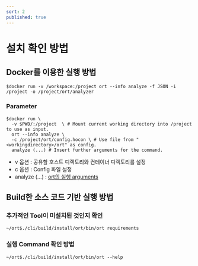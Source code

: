 ```yaml
---
sort: 2
published: true
---
```

# 설치 확인 방법

## Docker를 이용한 실행 방법
```
$docker run -v /workspace:/project ort --info analyze -f JSON -i /project -o /project/ort/analyzer
```
### Parameter
```
$docker run \
  -v $PWD/:/project  \ # Mount current working directory into /project to use as input.
  ort --info analyze \
  -c /project/ort/config.hocon \ # Use file from "<workingdirectory>/ort" as config.
  analyze (...) # Insert further arguments for the command.
```
- v 옵션 : 공유할 호스트 디렉토리와 컨테이너 디렉토리를 설정
- c 옵션 : Config 파일 설정
- analyze (...) : [ort의 실행 arguments](https://lge-oss.github.io/oss-review-toolkit/use/2_analyze.html)

## Build한 소스 코드 기반 실행 방법
### 추가적인 Tool이 미설치된 것인지 확인
```
~/ort$./cli/build/install/ort/bin/ort requirements
```
### 실행 Command 확인 방법
```
~/ort$./cli/build/install/ort/bin/ort --help
```

